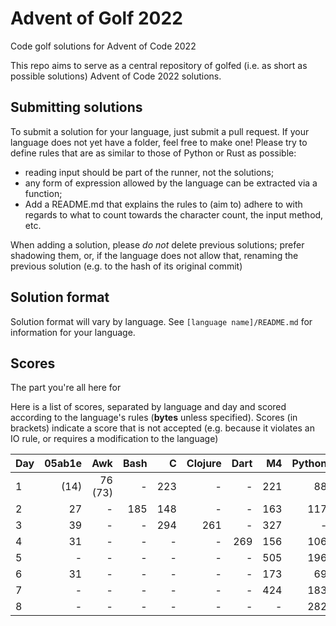 # Advent of Golf 2022

Code golf solutions for Advent of Code 2022

This repo aims to serve as a central repository of golfed (i.e. as short as possible solutions) Advent of Code 2022 solutions.

## Submitting solutions

To submit a solution for your language, just submit a pull request. If your language does not yet have a folder, feel free to make one! Please try to define rules that are as similar to those of Python or Rust as possible:
- reading input should be part of the runner, not the solutions; 
- any form of expression allowed by the language can be extracted via a function;
- Add a README.md that explains the rules to (aim to) adhere to with regards to what to count towards the character count, the input method, etc.

When adding a solution, please *do not* delete previous solutions; prefer shadowing them, or, if the language does not allow that, renaming the previous solution (e.g. to the hash of its original commit)

## Solution format

Solution format will vary by language. See `[language name]/README.md` for information for your language.

## Scores

The part you're all here for

Here is a list of scores, separated by language and day and scored according to the language's rules (**bytes** unless specified). Scores (in brackets) indicate a score that is not accepted (e.g. because it violates an IO rule, or requires a modification to the language)

| Day | 05ab1e |     Awk | Bash |    C | Clojure | Dart |   M4 | Python | Ruby | Rust | Lua |
| --- | -----: | ------: | ---: | ---: | ------: | ---: | ---: | -----: | ---: | ---: | --: |
| 1   |   (14) | 76 (73) |    - |  223 |       - |    - |  221 |     88 |   64 |  147 | 136 |
| 2   |     27 |       - |  185 |  148 |       - |    - |  163 |    117 |  202 |  222 | 142 |
| 3   |     39 |       - |    - |  294 |     261 |    - |  327 |      - |    - |    - |   - |
| 4   |     31 |       - |    - |    - |       - |  269 |  156 |    106 |    - |    - |   - |
| 5   |      - |       - |    - |    - |       - |    - |  505 |    196 |    - |    - |   - |
| 6   |     31 |       - |    - |    - |       - |    - |  173 |     69 |   61 |    - |   - |
| 7   |      - |       - |    - |    - |       - |    - |  424 |    183 |    - |    - |   - |
| 8   |      - |       - |    - |    - |       - |    - |    - |    282 |    - |    - |   - |
